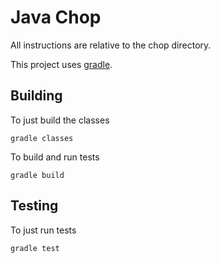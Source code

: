 # Java Chop

All instructions are relative to the chop directory.

This project uses [gradle](http://gradle.org/).

## Building

To just build the classes
```
gradle classes
```

To build and run tests
```
gradle build
```

## Testing

To just run tests
```
gradle test
```
